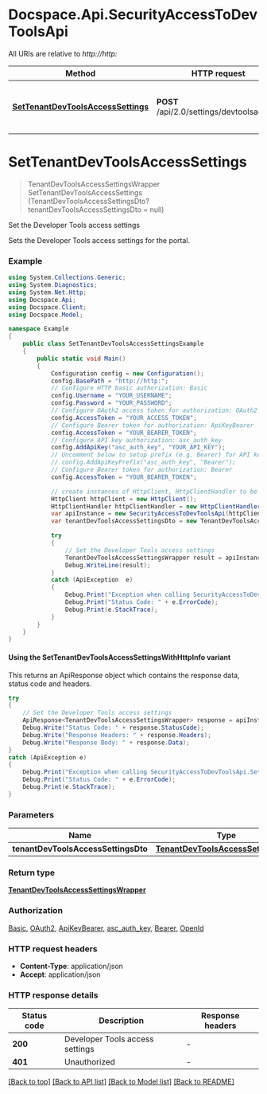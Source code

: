 # Docspace.Api.SecurityAccessToDevToolsApi

All URIs are relative to *http://http:*

| Method | HTTP request | Description |
|--------|--------------|-------------|
| [**SetTenantDevToolsAccessSettings**](SecurityAccessToDevToolsApi.md#settenantdevtoolsaccesssettings) | **POST** /api/2.0/settings/devtoolsaccess | Set the Developer Tools access settings |

<a id="settenantdevtoolsaccesssettings"></a>
# **SetTenantDevToolsAccessSettings**
> TenantDevToolsAccessSettingsWrapper SetTenantDevToolsAccessSettings (TenantDevToolsAccessSettingsDto? tenantDevToolsAccessSettingsDto = null)

Set the Developer Tools access settings

Sets the Developer Tools access settings for the portal.

### Example
```csharp
using System.Collections.Generic;
using System.Diagnostics;
using System.Net.Http;
using Docspace.Api;
using Docspace.Client;
using Docspace.Model;

namespace Example
{
    public class SetTenantDevToolsAccessSettingsExample
    {
        public static void Main()
        {
            Configuration config = new Configuration();
            config.BasePath = "http://http:";
            // Configure HTTP basic authorization: Basic
            config.Username = "YOUR_USERNAME";
            config.Password = "YOUR_PASSWORD";
            // Configure OAuth2 access token for authorization: OAuth2
            config.AccessToken = "YOUR_ACCESS_TOKEN";
            // Configure Bearer token for authorization: ApiKeyBearer
            config.AccessToken = "YOUR_BEARER_TOKEN";
            // Configure API key authorization: asc_auth_key
            config.AddApiKey("asc_auth_key", "YOUR_API_KEY");
            // Uncomment below to setup prefix (e.g. Bearer) for API key, if needed
            // config.AddApiKeyPrefix("asc_auth_key", "Bearer");
            // Configure Bearer token for authorization: Bearer
            config.AccessToken = "YOUR_BEARER_TOKEN";

            // create instances of HttpClient, HttpClientHandler to be reused later with different Api classes
            HttpClient httpClient = new HttpClient();
            HttpClientHandler httpClientHandler = new HttpClientHandler();
            var apiInstance = new SecurityAccessToDevToolsApi(httpClient, config, httpClientHandler);
            var tenantDevToolsAccessSettingsDto = new TenantDevToolsAccessSettingsDto?(); // TenantDevToolsAccessSettingsDto? |  (optional) 

            try
            {
                // Set the Developer Tools access settings
                TenantDevToolsAccessSettingsWrapper result = apiInstance.SetTenantDevToolsAccessSettings(tenantDevToolsAccessSettingsDto);
                Debug.WriteLine(result);
            }
            catch (ApiException  e)
            {
                Debug.Print("Exception when calling SecurityAccessToDevToolsApi.SetTenantDevToolsAccessSettings: " + e.Message);
                Debug.Print("Status Code: " + e.ErrorCode);
                Debug.Print(e.StackTrace);
            }
        }
    }
}
```

#### Using the SetTenantDevToolsAccessSettingsWithHttpInfo variant
This returns an ApiResponse object which contains the response data, status code and headers.

```csharp
try
{
    // Set the Developer Tools access settings
    ApiResponse<TenantDevToolsAccessSettingsWrapper> response = apiInstance.SetTenantDevToolsAccessSettingsWithHttpInfo(tenantDevToolsAccessSettingsDto);
    Debug.Write("Status Code: " + response.StatusCode);
    Debug.Write("Response Headers: " + response.Headers);
    Debug.Write("Response Body: " + response.Data);
}
catch (ApiException e)
{
    Debug.Print("Exception when calling SecurityAccessToDevToolsApi.SetTenantDevToolsAccessSettingsWithHttpInfo: " + e.Message);
    Debug.Print("Status Code: " + e.ErrorCode);
    Debug.Print(e.StackTrace);
}
```

### Parameters

| Name | Type | Description | Notes |
|------|------|-------------|-------|
| **tenantDevToolsAccessSettingsDto** | [**TenantDevToolsAccessSettingsDto?**](TenantDevToolsAccessSettingsDto?.md) |  | [optional]  |

### Return type

[**TenantDevToolsAccessSettingsWrapper**](TenantDevToolsAccessSettingsWrapper.md)

### Authorization

[Basic](../README.md#Basic), [OAuth2](../README.md#OAuth2), [ApiKeyBearer](../README.md#ApiKeyBearer), [asc_auth_key](../README.md#asc_auth_key), [Bearer](../README.md#Bearer), [OpenId](../README.md#OpenId)

### HTTP request headers

 - **Content-Type**: application/json
 - **Accept**: application/json


### HTTP response details
| Status code | Description | Response headers |
|-------------|-------------|------------------|
| **200** | Developer Tools access settings |  -  |
| **401** | Unauthorized |  -  |

[[Back to top]](#) [[Back to API list]](../README.md#documentation-for-api-endpoints) [[Back to Model list]](../README.md#documentation-for-models) [[Back to README]](../README.md)

